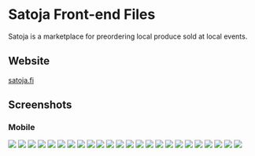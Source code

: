 # Satoja Front-end Files

Satoja is a marketplace for preordering local produce sold at local events. 

## Website

[satoja.fi](satoja.fi)

## Screenshots

### Mobile

![](https://res.cloudinary.com/ninaw/image/upload/v1655486784/satoja_1_k1vm4z.png)
![](https://res.cloudinary.com/ninaw/image/upload/v1655489073/satoja_2_jqik4x.png)
![](https://res.cloudinary.com/ninaw/image/upload/v1655489069/satoja_3_ru4zhb.png)
![](https://res.cloudinary.com/ninaw/image/upload/v1655489071/satoja_4_k3vujp.png)
![](https://res.cloudinary.com/ninaw/image/upload/v1655489070/satoja_5_br2prr.png)
![](https://res.cloudinary.com/ninaw/image/upload/v1655489071/satoja_6_slz0dr.png)
![](https://res.cloudinary.com/ninaw/image/upload/v1655489071/satoja_7_mv97x4.png)
![](https://res.cloudinary.com/ninaw/image/upload/v1655489071/satoja_8_rnvb53.png)
![](https://res.cloudinary.com/ninaw/image/upload/v1655489072/satoja_9_frb6wz.png)
![](https://res.cloudinary.com/ninaw/image/upload/v1655489072/satoja_10_n8ssuk.png)
![](https://res.cloudinary.com/ninaw/image/upload/v1655489072/satoja_11_aj8n0p.png)
![](https://res.cloudinary.com/ninaw/image/upload/v1655489072/satoja_12_q5dz9j.png)
![](https://res.cloudinary.com/ninaw/image/upload/v1655489073/satoja_13_p6pb2r.png)
![](https://res.cloudinary.com/ninaw/image/upload/v1655489073/satoja_14_ahhe9y.png)
![](https://res.cloudinary.com/ninaw/image/upload/v1655489073/satoja_15_utub6d.png)
![](https://res.cloudinary.com/ninaw/image/upload/v1655489075/satoja_16_fqccwg.png)
![](https://res.cloudinary.com/ninaw/image/upload/v1655489075/satoja_17_rcftgx.png)
![](https://res.cloudinary.com/ninaw/image/upload/v1655489075/satoja_18_msc4hi.png)
![](https://res.cloudinary.com/ninaw/image/upload/v1655489075/satoja_21_uacdaw.png)
![](https://res.cloudinary.com/ninaw/image/upload/v1655489077/satoja_22_b0eays.png)
![](https://res.cloudinary.com/ninaw/image/upload/v1655489077/satoja_23_swp6bf.png)
![](https://res.cloudinary.com/ninaw/image/upload/v1655489077/satoja_24_gaah7e.png)
![](https://res.cloudinary.com/ninaw/image/upload/v1655489077/satoja_25_t1t4uc.png)
![](https://res.cloudinary.com/ninaw/image/upload/v1655489075/satoja_19_zxhazw.png)






